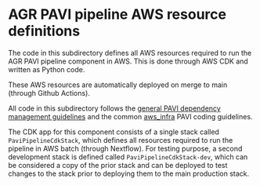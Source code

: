 
# AGR PAVI pipeline AWS resource definitions
The code in this subdirectory defines all AWS resources required to
run the AGR PAVI pipeline component in AWS.
This is done through AWS CDK and written as Python code.

These AWS resources are automatically deployed on merge to main (through Github Actions).

All code in this subdirectory follows the [general PAVI dependency management guidelines](/README.md#dependency-management)
and the common [aws_infra](/README.md#aws-resource-definitions-aws_infra) PAVI coding guidelines.

The CDK app for this component consists of a single stack called `PaviPipelineCdkStack`,
which defines all resources required to run the pipeline in AWS batch (through Nextflow).
For testing purpose, a second development stack is defined called `PaviPipelineCdkStack-dev`,
which can be considered a copy of the prior stack and can be deployed to test changes to the
stack prior to deploying them to the main production stack.
